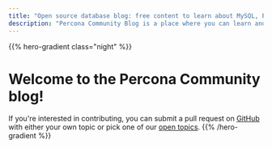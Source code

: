 ```yaml
---
title: "Open source database blog: free content to learn about MySQL, PostgreSQL, MariaDB, and MongoDB"
description: "Percona Community Blog is a place where you can learn and get best from the community knowledge about open source databases (MySQL, PostgreSQL, MariaDB, and MongoDB) and various tools. Check out some of the great free content and contribute and share your experience with other community members."
---
```


{{% hero-gradient class="night" %}}
<h1>Welcome to the Percona Community blog!</h1>

If you're interested in contributing, you can submit a pull request on [GitHub](https://github.com/percona/community) with either your own topic or pick one of our [open topics](/contribute/opentopics).
{{% /hero-gradient %}}